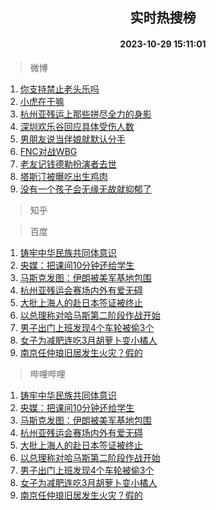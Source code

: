 <div align="center"><h2>实时热搜榜</h2><h4>2023-10-29 15:11:01</h4></div>

> 微博  

1. [你支持禁止老头乐吗](https://s.weibo.com/weibo?q=%23%E4%BD%A0%E6%94%AF%E6%8C%81%E7%A6%81%E6%AD%A2%E8%80%81%E5%A4%B4%E4%B9%90%E5%90%97%23&t=31&band_rank=1&Refer=top)<br />
2. [小虎在干嘛](https://s.weibo.com/weibo?q=%E5%B0%8F%E8%99%8E%E5%9C%A8%E5%B9%B2%E5%98%9B&t=31&band_rank=2&Refer=top)<br />
3. [杭州亚残运上那些拼尽全力的身影](https://s.weibo.com/weibo?q=%23%E6%9D%AD%E5%B7%9E%E4%BA%9A%E6%AE%8B%E8%BF%90%E4%B8%8A%E9%82%A3%E4%BA%9B%E6%8B%BC%E5%B0%BD%E5%85%A8%E5%8A%9B%E7%9A%84%E8%BA%AB%E5%BD%B1%23&t=31&band_rank=3&Refer=top)<br />
4. [深圳欢乐谷回应具体受伤人数](https://s.weibo.com/weibo?q=%23%E6%B7%B1%E5%9C%B3%E6%AC%A2%E4%B9%90%E8%B0%B7%E5%9B%9E%E5%BA%94%E5%85%B7%E4%BD%93%E5%8F%97%E4%BC%A4%E4%BA%BA%E6%95%B0%23&t=31&band_rank=4&Refer=top)<br />
5. [男朋友说当伴娘就默认分手](https://s.weibo.com/weibo?q=%23%E7%94%B7%E6%9C%8B%E5%8F%8B%E8%AF%B4%E5%BD%93%E4%BC%B4%E5%A8%98%E5%B0%B1%E9%BB%98%E8%AE%A4%E5%88%86%E6%89%8B%23&t=31&band_rank=5&Refer=top)<br />
6. [FNC对战WBG](https://s.weibo.com/weibo?q=%23FNC%E5%AF%B9%E6%88%98WBG%23&t=31&band_rank=6&Refer=top)<br />
7. [老友记钱德勒扮演者去世](https://s.weibo.com/weibo?q=%23%E8%80%81%E5%8F%8B%E8%AE%B0%E9%92%B1%E5%BE%B7%E5%8B%92%E6%89%AE%E6%BC%94%E8%80%85%E5%8E%BB%E4%B8%96%23&t=31&band_rank=7&Refer=top)<br />
8. [塔斯汀被曝吃出生鸡肉](https://s.weibo.com/weibo?q=%23%E5%A1%94%E6%96%AF%E6%B1%80%E8%A2%AB%E6%9B%9D%E5%90%83%E5%87%BA%E7%94%9F%E9%B8%A1%E8%82%89%23&t=31&band_rank=8&Refer=top)<br />
9. [没有一个孩子会无缘无故就抑郁了](https://s.weibo.com/weibo?q=%E6%B2%A1%E6%9C%89%E4%B8%80%E4%B8%AA%E5%AD%A9%E5%AD%90%E4%BC%9A%E6%97%A0%E7%BC%98%E6%97%A0%E6%95%85%E5%B0%B1%E6%8A%91%E9%83%81%E4%BA%86&t=31&band_rank=9&Refer=top)<br />

> 知乎  


> 百度  

1. [铸牢中华民族共同体意识](https://www.baidu.com/s?wd=%E9%93%B8%E7%89%A2%E4%B8%AD%E5%8D%8E%E6%B0%91%E6%97%8F%E5%85%B1%E5%90%8C%E4%BD%93%E6%84%8F%E8%AF%86&sa=fyb_news&rsv_dl=fyb_news)<br />
2. [央媒：把课间10分钟还给学生](https://www.baidu.com/s?wd=%E5%A4%AE%E5%AA%92%EF%BC%9A%E6%8A%8A%E8%AF%BE%E9%97%B410%E5%88%86%E9%92%9F%E8%BF%98%E7%BB%99%E5%AD%A6%E7%94%9F&sa=fyb_news&rsv_dl=fyb_news)<br />
3. [马斯克发图：伊朗被美军基地包围](https://www.baidu.com/s?wd=%E9%A9%AC%E6%96%AF%E5%85%8B%E5%8F%91%E5%9B%BE%EF%BC%9A%E4%BC%8A%E6%9C%97%E8%A2%AB%E7%BE%8E%E5%86%9B%E5%9F%BA%E5%9C%B0%E5%8C%85%E5%9B%B4&sa=fyb_news&rsv_dl=fyb_news)<br />
4. [杭州亚残运会赛场内外有爱无碍](https://www.baidu.com/s?wd=%E6%9D%AD%E5%B7%9E%E4%BA%9A%E6%AE%8B%E8%BF%90%E4%BC%9A%E8%B5%9B%E5%9C%BA%E5%86%85%E5%A4%96%E6%9C%89%E7%88%B1%E6%97%A0%E7%A2%8D&sa=fyb_news&rsv_dl=fyb_news)<br />
5. [大批上海人的赴日本签证被终止](https://www.baidu.com/s?wd=%E5%A4%A7%E6%89%B9%E4%B8%8A%E6%B5%B7%E4%BA%BA%E7%9A%84%E8%B5%B4%E6%97%A5%E6%9C%AC%E7%AD%BE%E8%AF%81%E8%A2%AB%E7%BB%88%E6%AD%A2&sa=fyb_news&rsv_dl=fyb_news)<br />
6. [以总理称对哈马斯第二阶段作战开始](https://www.baidu.com/s?wd=%E4%BB%A5%E6%80%BB%E7%90%86%E7%A7%B0%E5%AF%B9%E5%93%88%E9%A9%AC%E6%96%AF%E7%AC%AC%E4%BA%8C%E9%98%B6%E6%AE%B5%E4%BD%9C%E6%88%98%E5%BC%80%E5%A7%8B&sa=fyb_news&rsv_dl=fyb_news)<br />
7. [男子出门上班发现4个车轮被偷3个](https://www.baidu.com/s?wd=%E7%94%B7%E5%AD%90%E5%87%BA%E9%97%A8%E4%B8%8A%E7%8F%AD%E5%8F%91%E7%8E%B04%E4%B8%AA%E8%BD%A6%E8%BD%AE%E8%A2%AB%E5%81%B73%E4%B8%AA&sa=fyb_news&rsv_dl=fyb_news)<br />
8. [女子为减肥连吃3月胡萝卜变小橘人](https://www.baidu.com/s?wd=%E5%A5%B3%E5%AD%90%E4%B8%BA%E5%87%8F%E8%82%A5%E8%BF%9E%E5%90%833%E6%9C%88%E8%83%A1%E8%90%9D%E5%8D%9C%E5%8F%98%E5%B0%8F%E6%A9%98%E4%BA%BA&sa=fyb_news&rsv_dl=fyb_news)<br />
9. [南京任仲琅旧居发生火灾？假的](https://www.baidu.com/s?wd=%E5%8D%97%E4%BA%AC%E4%BB%BB%E4%BB%B2%E7%90%85%E6%97%A7%E5%B1%85%E5%8F%91%E7%94%9F%E7%81%AB%E7%81%BE%EF%BC%9F%E5%81%87%E7%9A%84&sa=fyb_news&rsv_dl=fyb_news)<br />

> 哔哩哔哩  

1. [铸牢中华民族共同体意识](https://www.baidu.com/s?wd=%E9%93%B8%E7%89%A2%E4%B8%AD%E5%8D%8E%E6%B0%91%E6%97%8F%E5%85%B1%E5%90%8C%E4%BD%93%E6%84%8F%E8%AF%86&sa=fyb_news&rsv_dl=fyb_news)<br />
2. [央媒：把课间10分钟还给学生](https://www.baidu.com/s?wd=%E5%A4%AE%E5%AA%92%EF%BC%9A%E6%8A%8A%E8%AF%BE%E9%97%B410%E5%88%86%E9%92%9F%E8%BF%98%E7%BB%99%E5%AD%A6%E7%94%9F&sa=fyb_news&rsv_dl=fyb_news)<br />
3. [马斯克发图：伊朗被美军基地包围](https://www.baidu.com/s?wd=%E9%A9%AC%E6%96%AF%E5%85%8B%E5%8F%91%E5%9B%BE%EF%BC%9A%E4%BC%8A%E6%9C%97%E8%A2%AB%E7%BE%8E%E5%86%9B%E5%9F%BA%E5%9C%B0%E5%8C%85%E5%9B%B4&sa=fyb_news&rsv_dl=fyb_news)<br />
4. [杭州亚残运会赛场内外有爱无碍](https://www.baidu.com/s?wd=%E6%9D%AD%E5%B7%9E%E4%BA%9A%E6%AE%8B%E8%BF%90%E4%BC%9A%E8%B5%9B%E5%9C%BA%E5%86%85%E5%A4%96%E6%9C%89%E7%88%B1%E6%97%A0%E7%A2%8D&sa=fyb_news&rsv_dl=fyb_news)<br />
5. [大批上海人的赴日本签证被终止](https://www.baidu.com/s?wd=%E5%A4%A7%E6%89%B9%E4%B8%8A%E6%B5%B7%E4%BA%BA%E7%9A%84%E8%B5%B4%E6%97%A5%E6%9C%AC%E7%AD%BE%E8%AF%81%E8%A2%AB%E7%BB%88%E6%AD%A2&sa=fyb_news&rsv_dl=fyb_news)<br />
6. [以总理称对哈马斯第二阶段作战开始](https://www.baidu.com/s?wd=%E4%BB%A5%E6%80%BB%E7%90%86%E7%A7%B0%E5%AF%B9%E5%93%88%E9%A9%AC%E6%96%AF%E7%AC%AC%E4%BA%8C%E9%98%B6%E6%AE%B5%E4%BD%9C%E6%88%98%E5%BC%80%E5%A7%8B&sa=fyb_news&rsv_dl=fyb_news)<br />
7. [男子出门上班发现4个车轮被偷3个](https://www.baidu.com/s?wd=%E7%94%B7%E5%AD%90%E5%87%BA%E9%97%A8%E4%B8%8A%E7%8F%AD%E5%8F%91%E7%8E%B04%E4%B8%AA%E8%BD%A6%E8%BD%AE%E8%A2%AB%E5%81%B73%E4%B8%AA&sa=fyb_news&rsv_dl=fyb_news)<br />
8. [女子为减肥连吃3月胡萝卜变小橘人](https://www.baidu.com/s?wd=%E5%A5%B3%E5%AD%90%E4%B8%BA%E5%87%8F%E8%82%A5%E8%BF%9E%E5%90%833%E6%9C%88%E8%83%A1%E8%90%9D%E5%8D%9C%E5%8F%98%E5%B0%8F%E6%A9%98%E4%BA%BA&sa=fyb_news&rsv_dl=fyb_news)<br />
9. [南京任仲琅旧居发生火灾？假的](https://www.baidu.com/s?wd=%E5%8D%97%E4%BA%AC%E4%BB%BB%E4%BB%B2%E7%90%85%E6%97%A7%E5%B1%85%E5%8F%91%E7%94%9F%E7%81%AB%E7%81%BE%EF%BC%9F%E5%81%87%E7%9A%84&sa=fyb_news&rsv_dl=fyb_news)<br />

